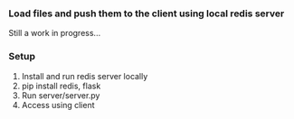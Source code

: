 ### Load files and push them to the client using local redis server
Still a work in progress...

### Setup
1. Install and run redis server locally
2. pip install redis, flask
3. Run server/server.py
4. Access using client
